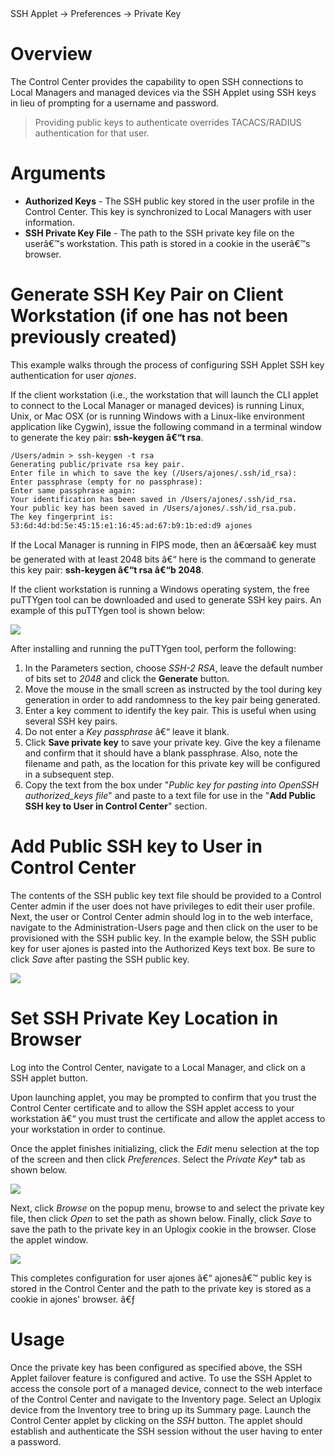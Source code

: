 <!-- 5.4 -->

<div class='ucc' />SSH Applet -> Preferences -> Private Key</div>

# Overview 

The Control Center provides the capability to open SSH connections to Local Managers and managed devices via the SSH Applet using SSH keys in lieu of prompting for a username and password.

> Providing public keys to authenticate overrides TACACS/RADIUS authentication for that user.

# Arguments

* **Authorized Keys** - The SSH public key stored in the user profile in the Control Center. This key is synchronized to Local Managers with user information.
* **SSH Private Key File** - The path to the SSH private key file on the userâ€™s workstation. This path is stored in a cookie in the userâ€™s browser.

# Generate SSH Key Pair on Client Workstation (if one has not been previously created)

This example walks through the process of configuring SSH Applet SSH key authentication for user *ajones*. 

If the client workstation (i.e., the workstation that will launch the CLI applet to connect to the Local Manager or managed devices) is running Linux, Unix, or Mac OSX (or is running Windows with a Linux-like environment application like Cygwin), issue the following command in a terminal window to generate the key pair: **ssh-keygen â€“t rsa**.

```
/Users/admin > ssh-keygen -t rsa
Generating public/private rsa key pair.
Enter file in which to save the key (/Users/ajones/.ssh/id_rsa): 
Enter passphrase (empty for no passphrase): 
Enter same passphrase again: 
Your identification has been saved in /Users/ajones/.ssh/id_rsa.
Your public key has been saved in /Users/ajones/.ssh/id_rsa.pub.
The key fingerprint is:
53:6d:4d:bd:5e:45:15:e1:16:45:ad:67:b9:1b:ed:d9 ajones
```

If the Local Manager is running in FIPS mode, then an â€œrsaâ€ key must be generated with at least 2048 bits â€“ here is the command to generate this key pair:  **ssh-keygen â€“t rsa â€“b 2048**.

If the client workstation is running a Windows operating system, the free puTTYgen tool can be downloaded and used to generate SSH key pairs. An example of this puTTYgen tool is shown below:

![](http://uplogix.com/support/docs/img/cc-user-guide/image167.png)
 
After installing and running the puTTYgen tool, perform the following:

1.	In the Parameters section, choose *SSH-2 RSA*, leave the default number of bits set to *2048* and click the **Generate** button.
2.	Move the mouse in the small screen as instructed by the tool during key generation in order to add randomness to the key pair being generated.
3.	Enter a key comment to identify the key pair. This is useful when using several SSH key pairs.
4.	Do not enter a *Key passphrase* â€“ leave it blank.
5.	Click **Save private key** to save your private key.  Give the key a filename and confirm that it should have a blank passphrase.  Also, note the filename and path, as the location for this private key will be configured in a subsequent step.
6.	Copy the text from the box under "*Public key for pasting into OpenSSH authorized_keys file*" and paste to a text file for use in the "**Add Public SSH key to User in Control Center**" section.

# Add Public SSH key to User in Control Center

The contents of the SSH public key text file should be provided to a Control Center admin if the user does not have privileges to edit their user profile.  Next, the user or Control Center admin should log in to the web interface, navigate to the Administration-Users page and then click on the user to be provisioned with the SSH public key.  In the example below, the SSH public key for user ajones is pasted into the Authorized Keys text box. Be sure to click *Save* after pasting the SSH public key.

![](http://uplogix.com/support/docs/img/6.0/ssh-authorized-keys.png)
 
# Set SSH Private Key Location in Browser

Log into the Control Center, navigate to a Local Manager, and click on a SSH applet button.

Upon launching applet, you may be prompted to confirm that you trust the Control Center certificate and to allow the SSH applet access to your workstation â€“ you must trust the certificate and allow the applet access to your workstation in order to continue.

Once the applet finishes initializing, click the *Edit* menu selection at the top of the screen and then click *Preferences*. Select the *Private Key** tab as shown below.

![](http://uplogix.com/support/docs/img/ucc5.2/Applet_SSH_KEY-1.jpg)

Next, click *Browse* on the popup menu, browse to and select the private key file, then click *Open* to set the path as shown below. Finally, click *Save* to save the path to the private key in an Uplogix cookie in the browser. Close the applet window.

![](http://uplogix.com/support/docs/img/ucc5.2/Applet_SSH_KEY-2.jpg)

This completes configuration for user ajones â€“ ajonesâ€™ public key is stored in the Control Center and the path to the private key is stored as a cookie in ajones' browser.
â€ƒ
# Usage

Once the private key has been configured as specified above, the SSH Applet failover feature is configured and active. To use the SSH Applet to access the console port of a managed device, connect to the web interface of the Control Center and navigate to the Inventory page. Select an Uplogix device from the Inventory tree to bring up its Summary page. Launch the Control Center applet by clicking on the *SSH* button. The applet should establish and authenticate the SSH session without the user having to enter a password.